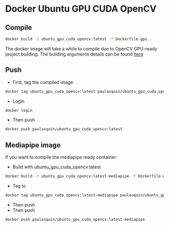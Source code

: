 # Docker Ubuntu GPU CUDA OpenCV

## Compile
```bash
docker build -t ubuntu_gpu_cuda_opencv:latest -f Dockerfile.gpu .
```
The docker image will take a while to compile 
due to OpenCV GPU-ready project building. 
The building arguments details can be found [here](https://github.com/opencv/opencv/blob/master/CMakeLists.txt)

## Push
- First, tag the compiled image
```bash
docker tag ubuntu_gpu_cuda_opencv:latest paulasquin/ubuntu_gpu_cuda_opencv:latest
```

- Login
```bash
docker login
```

- Then push
```bash
docker push paulasquin/ubuntu_gpu_cuda_opencv:latest
```

## Mediapipe image
If you want to compile the mediapipe ready container:
- Build with ubuntu_gpu_cuda_opencv:latest
```bash
docker build -t ubuntu_gpu_cuda_opencv:latest-mediapipe -f Dockerfile-mediapipe.gpu .
```
- Tag to 
```bash
docker tag ubuntu_gpu_cuda_opencv:latest-mediapipe paulasquin/ubuntu_gpu_cuda_opencv:latest-mediapipe
```
- Then push
- Then push
```bash
docker push paulasquin/ubuntu_gpu_cuda_opencv:latest-mediapipe
```